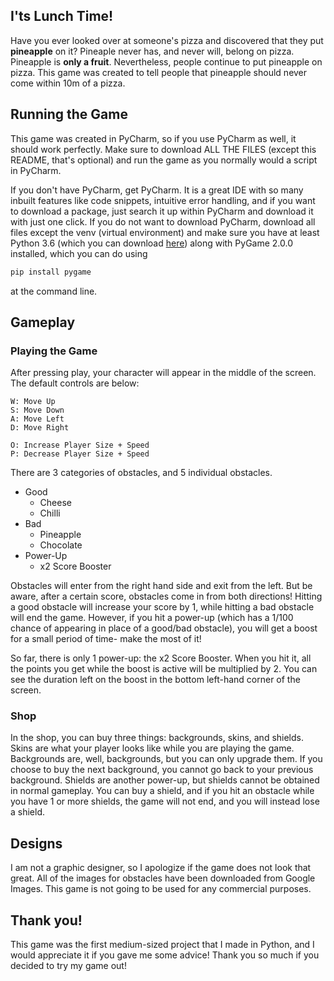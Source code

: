 ## I'ts Lunch Time!

Have you ever looked over at someone's pizza and discovered that they put **pineapple** on it? Pineaple never has, and never will, belong on pizza. Pineapple is **only a fruit**. Nevertheless, people continue to put pineapple on pizza. This game was created to tell people that pineapple should never come within 10m of a pizza.

## Running the Game

This game was created in PyCharm, so if you use PyCharm as well, it should work perfectly. Make sure to download ALL THE FILES (except this README, that's optional) and run the game as you normally would a script in PyCharm.

If you don't have PyCharm, get PyCharm. It is a great IDE with so many inbuilt features like code snippets, intuitive error handling, and if you want to download a package, just search it up within PyCharm and download it with just one click. If you do not want to download PyCharm, download all files except the venv (virtual environment) and make sure you have at least Python 3.6 (which you can download [here](https://www.python.org/downloads/)) along with PyGame 2.0.0 installed, which you can do using

```zsh
pip install pygame
```

at the command line.

## Gameplay

### Playing the Game

After pressing play, your character will appear in the middle of the screen. The default controls are below:

 ```
 W: Move Up
 S: Move Down
 A: Move Left
 D: Move Right
 
 O: Increase Player Size + Speed
 P: Decrease Player Size + Speed
 ```
 
 There are 3 categories of obstacles, and 5 individual obstacles.
 
  - Good
    - Cheese
    - Chilli
  - Bad
    - Pineapple
    - Chocolate 
  - Power-Up
    - x2 Score Booster
    
Obstacles will enter from the right hand side and exit from the left. But be aware, after a certain score, obstacles come in from both directions! Hitting a good obstacle will increase your score by 1, while hitting a bad obstacle will end the game. However, if you hit a power-up (which has a 1/100 chance of appearing in place of a good/bad obstacle), you will get a boost for a small period of time- make the most of it!

So far, there is only 1 power-up: the x2 Score Booster. When you hit it, all the points you get while the boost is active will be multiplied by 2. You can see the duration left on the boost in the bottom left-hand corner of the screen.

### Shop

In the shop, you can buy three things: backgrounds, skins, and shields. Skins are what your player looks like while you are playing the game. Backgrounds are, well, backgrounds, but you can only upgrade them. If you choose to buy the next background, you cannot go back to your previous background. Shields are another power-up, but shields cannot be obtained in normal gameplay. You can buy a shield, and if you hit an obstacle while you have 1 or more shields, the game will not end, and you will instead lose a shield.

## Designs

I am not a graphic designer, so I apologize if the game does not look that great. All of the images for obstacles have been downloaded from Google Images. This game is not going to be used for any commercial purposes.

## Thank you!

This game was the first medium-sized project that I made in Python, and I would appreciate it if you gave me some advice! Thank you so much if you decided to try my game out!
